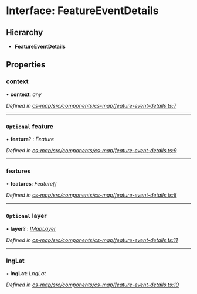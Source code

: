 # Interface: FeatureEventDetails

## Hierarchy

* **FeatureEventDetails**

## Properties

###  context

• **context**: *any*

*Defined in [cs-map/src/components/cs-map/feature-event-details.ts:7](https://github.com/TNOCS/csnext/blob/40018c3a/packages/cs-map/src/components/cs-map/feature-event-details.ts#L7)*

___

### `Optional` feature

• **feature**? : *Feature*

*Defined in [cs-map/src/components/cs-map/feature-event-details.ts:9](https://github.com/TNOCS/csnext/blob/40018c3a/packages/cs-map/src/components/cs-map/feature-event-details.ts#L9)*

___

###  features

• **features**: *Feature[]*

*Defined in [cs-map/src/components/cs-map/feature-event-details.ts:8](https://github.com/TNOCS/csnext/blob/40018c3a/packages/cs-map/src/components/cs-map/feature-event-details.ts#L8)*

___

### `Optional` layer

• **layer**? : *[IMapLayer](_cs_map_src_classes_imap_layer_.imaplayer.md)*

*Defined in [cs-map/src/components/cs-map/feature-event-details.ts:11](https://github.com/TNOCS/csnext/blob/40018c3a/packages/cs-map/src/components/cs-map/feature-event-details.ts#L11)*

___

###  lngLat

• **lngLat**: *LngLat*

*Defined in [cs-map/src/components/cs-map/feature-event-details.ts:10](https://github.com/TNOCS/csnext/blob/40018c3a/packages/cs-map/src/components/cs-map/feature-event-details.ts#L10)*
